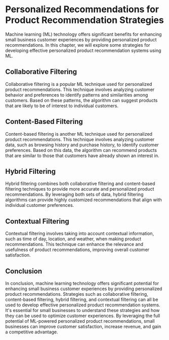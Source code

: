 Personalized Recommendations for Product Recommendation Strategies
======================================================================================================================================

Machine learning (ML) technology offers significant benefits for enhancing small business customer experiences by providing personalized product recommendations. In this chapter, we will explore some strategies for developing effective personalized product recommendation systems using ML.

Collaborative Filtering
-----------------------

Collaborative filtering is a popular ML technique used for personalized product recommendations. This technique involves analyzing customer behavior and preferences to identify patterns and similarities among customers. Based on these patterns, the algorithm can suggest products that are likely to be of interest to individual customers.

Content-Based Filtering
-----------------------

Content-based filtering is another ML technique used for personalized product recommendations. This technique involves analyzing customer data, such as browsing history and purchase history, to identify customer preferences. Based on this data, the algorithm can recommend products that are similar to those that customers have already shown an interest in.

Hybrid Filtering
----------------

Hybrid filtering combines both collaborative filtering and content-based filtering techniques to provide more accurate and personalized product recommendations. By leveraging both sets of data, hybrid filtering algorithms can provide highly customized recommendations that align with individual customer preferences.

Contextual Filtering
--------------------

Contextual filtering involves taking into account contextual information, such as time of day, location, and weather, when making product recommendations. This technique can enhance the relevance and usefulness of product recommendations, improving overall customer satisfaction.

Conclusion
----------

In conclusion, machine learning technology offers significant potential for enhancing small business customer experiences by providing personalized product recommendations. Strategies such as collaborative filtering, content-based filtering, hybrid filtering, and contextual filtering can all be used to develop effective personalized product recommendation systems. It's essential for small businesses to understand these strategies and how they can be used to optimize customer experiences. By leveraging the full potential of ML-powered personalized product recommendations, small businesses can improve customer satisfaction, increase revenue, and gain a competitive advantage.
